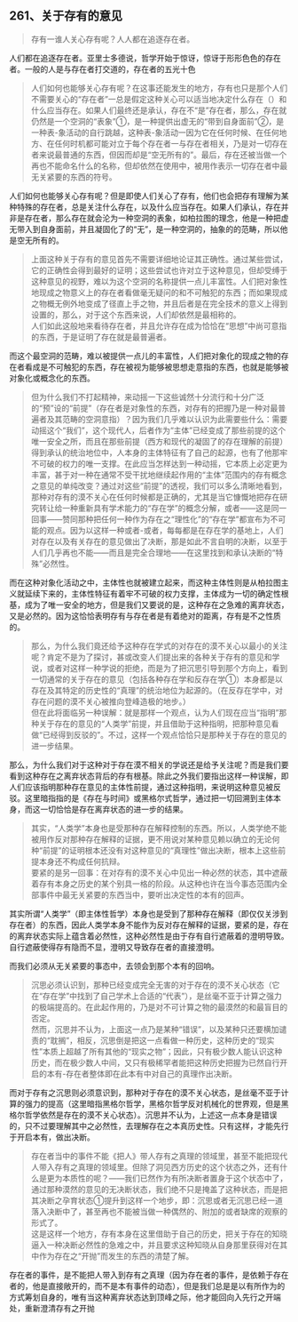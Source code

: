 <h2>261、关于存有的意见</h2><blockquote data-pid="YZXfF2r4">存有一谁人关心存有呢？人人都在追逐存在者。</blockquote><p data-pid="t2w6Ypjc">人们都在追逐存在者。亚里士多德说，哲学开始于惊讶，惊讶于形形色色的存在者。一般的人是与存在者打交道的，存在者的五光十色</p><blockquote data-pid="sMtJHYjH">人们如何也能够关心存有呢？在这事还能发生的地方，存有也只是那个人们不需要关心的“存在者”一总是假定这种关心可以适当地决定什么存在（）和什么应当存在。如果人们最终还是承认，存在不“是”存在者，那么，存在就仍然是一个空洞的“表象”①，是一种提供出虚无的“带到自身面前”②，是一种表-象活动的自行跳越，这种表-象活动一因为它在任何时候、在任何地方、在任何时机都可能对立于每个存在者一与存在者相关，乃是对一切存在者来说最普通的东西，但因而却是“空无所有的”。最后，存在还被当做一个再也不能命名什么的名称，但却依然在使用中，被用作表示一切存在者中最无关紧要的东西的符号。</blockquote><p data-pid="6lu0Pt7o">人们如何也能够关心存有呢？但是即使人们关心了存有，他们也会把存有理解为某种特殊的存在者，总是关注什么存在，以及什么应当存在。如果人们承认，存在并非是存在者，那么存在就会沦为一种空洞的表象，如柏拉图的理念，他是一种把虚无带入到自身面前，并且凝固化了的“无”，是一种空洞的，抽象的的范畴，所以他是空无所有的。</p><blockquote data-pid="hI5Yh5ZE">上面这种关于存有的意见首先不需要详细地论证其正确性。通过某些尝试，它的正确性会得到最好的证明；这些尝试也许对立于这种意见，但却受缚于这种意见的视野，难以为这个空洞的名称提供一点儿丰富性。人们把对象性地现成之物意义上的存在者看做毫无疑问的和不可触犯的东西；而如果现成之物概无例外地变成了径直上手之物，并且后者是在完全技术的意义上得到设置的，那么，对于这个东西来说，人们却依然是最相称的。<br>人们如此这般地来看待存在者，并且允许存在成为恰恰在“思想”中尚可意指的东西，于是证明了存在就是最普遍者。</blockquote><p data-pid="6fsMZ9ml">而这个最空洞的范畴，难以被提供一点儿的丰富性，人们把对象化的现成之物的存在者看成是不可触犯的东西，存在被视为能够被思想走意指的东西，也就是能够被对象化或概念化的东西。</p><blockquote data-pid="TThILEfB">但为什么我们不打起精神，来动摇一下这些诚然十分流行和十分广泛的“预”设的“前提”（存在者是对象性的东西，对存有的把握乃是一种对最普遍者及其范畴的空洞意指）？因为我们几乎难以认识为此需要些什么：需要动摇这个“我们”，这个现代人，后者作为“主体”已经变成了那些前提的这个唯一安全之所，而且在那些前提（西方和现代的凝固了的存在理解的前提）得到承认的统治地位中，人本身的主体特征有了自己的起源，也有了他那牢不可破的权力的唯一支撑。在此应当怎样达到一种动摇，它本质上必定更为丰富，甚于对一种在通常不受干扰地继续起作用的“主体”范围内的存有概念之意见的单纯改变？通过对这些“前提”的透视，我们可以多么清晰地看到，那种对存有的漠不关心在任何时候都是正确的，尤其是当它慷慨地把存在研究转让给一种重新具有学术能力的“存在学”的概念分解，或者——这是同一回事——赞同那种把任何一种作为存在之“理性化”的“存在学”都宣布为不可能的观点。因为以这样一种或者-或者，每每都是在存在学的基地上，人们对存在以及有关存在的意见做出了决断，那是如此不言自明的决断，以至于人们几乎再也不能——而且是完全合理地——在这里找到和承认决断的“特殊”必然性。</blockquote><p data-pid="Yy75iRRw">而在这种对象化活动之中，主体性也就被建立起来，而这种主体性则是从柏拉图主义就延续下来的，主体性特征有着牢不可破的权力支撑，主体成为一切的确定性根基，成为了唯一安全的地方，但是我们又要说的是，这种存在之急难的离弃状态，又是必然的。因为这恰恰表明存有与存在者是有着绝对的距离，存有是不之性质的。</p><blockquote data-pid="KMwKEH-c">那么，为什么我们竟还给予这种存在学式的对存在的漠不关心以最小的关注呢？肯定不是为了探讨，甚或改变人们提出来的各种关于存有的意见和学说，或者对这样一种学说的拒绝，而是为了把沉思引导到那个方向上，看到一切通常的关于存在的意见（包括各种存在学和反存在学①）本身都是以存在及其特定的历史性的“真理”的统治地位为起源的。（在反存在学中，对存在问题的漠不关心被推向登峰造极的地步。）<br>但在此将面临另一种误解：就是那样一个观点，认为人们现在应当“指明”那种关于存在的意见的“人类学”前提，并且借助于这种指明，把那种意见看做“已经得到反驳的”。不过，这样一个观点恰恰只是那种关于存在的意见的进一步结果。</blockquote><p data-pid="yamuPIce">那么，为什么我们对于这种对于存在漠不相关的学说还是给予关注呢？而是我们要看到这种存在之离弃状态背后的存有根基。除此之外我们要指出这样一种误解，即人们应该指明那种存在意见的主体性前提，通过这种指明，来说明这种意见被反驳。这里暗指指的是《存在与时间》或黑格尔式哲学，通过把一切回溯到主体本身，而这一切恰恰是存在离弃状态的进一步的结果。</p><blockquote data-pid="CIXGn95o">其实，“人类学”本身也是受那种存在解释控制的东西。所以，人类学绝不能被用作反对那种存在解释的证据，更不用说对某种意见赖以确立的无论何种“前提”的证明根本还没有对这种意见的“真理性”做出决断，根本上这些前提本身还不构成任何抗辩。<br>要紧的是另一回事：在对存有的漠不关心中见出一种必然的状态，其中遮蔽着存有本身之历史的某个别具一格的阶段。从这种也许在当今事态范围内全部事件中最无关紧要的东西当中，要听出决定性的本有的回声。</blockquote><p data-pid="Q9DZ-Buo">其实所谓“人类学”（即主体性哲学）本身也是受到了那种存在解释（即仅仅关涉到存在者）的东西，因此人类学本身不能作为反对存在解释的证据，要紧的是，存在的离弃状态实际上蕴含着必然性，这种必然性是由于存有自行遮蔽着的澄明导致。自行遮蔽使得存有隐而不显，澄明又导致存在者的直接澄明。</p><p data-pid="U8oadMkD">而我们必须从无关紧要的事态中，去领会到那个本有的回响。</p><blockquote data-pid="MWxGGnEm">沉思必须认识到，那种已经变成完全无害的对于存在的漠不关心状态（它在“存在学”中找到了自己学术上合适的“代表”），是丝毫不亚于计算之强力的极端提高的。在此起作用的，乃是对不可计算之物的最漠然的和最盲目的否定。<br>然而，沉思并不认为，上面这一点乃是某种“错误”，以及某种只还要横加谴责的“耽搁”，相反，沉思倒是把这一点看做一种历史，这种历史的“现实性”本质上超越了所有其他的“现实之物”；因此，只有极少数人能认识这种历史，而在极少数人中间，又只有极稀罕者能把这种历史把握为已然自行开启的本有-存在者整体即在此本有中对自己的真理作出决断。</blockquote><p data-pid="KImbV_mj">而对于存有之沉思则必须意识到，那种对于存在的漠不关心状态，是丝毫不亚于计算的强力的提高（这里暗指黑格尔哲学，黑格尔哲学反对机械化的世界观，但是黑格尔哲学依然是存在的漠不关心状态）。沉思并不认为，上述这一点本身是错误的，只不过要理解其中之必然性，去理解存在之本真历史性。只有这样，才能先行于开启本有，做出决断。</p><blockquote data-pid="unwJiB6m">存在者当中的事件不能《把人》带人存有之真理的领域里，甚至不能把现代人带入存有之真理的领域里。但除了洞见西方历史的这个状态之外，还有什么是更为本质性的呢？——我们已然作为有所决断者置身于这个状态中了，通过那种漠然的意见的无决断状态，我们绝不只是掩盖了这种状态，而是把其决断之孕育状态①提升到这样一个地步，即：沉思或者无沉思已经一道落入决断中了，甚至再也不能被当做一种偶然的、附加的或者缺席的观察的形式了。<br>这是这样一个地方，存有本身在这里借助于自己的历史，把关于存在的知晓逼入一种决断必然性的急难之中，并且要求这种知晓从自身那里获得对在其中作为存在之“开抛”而发生的东西的清楚了解。</blockquote><p data-pid="OnspXujA">存在者的事件，是不能把人带入到存有之真理（因为存在者的事件，是依赖于存在者的，他是直接敞开的，而不是本有事件的动态），但是我们总是是以有所作为的方式筹划自身的，唯有当这种离弃状态达到顶峰之际，他才能回向入先行之开端处，重新澄清存有之开抛</p><p></p>